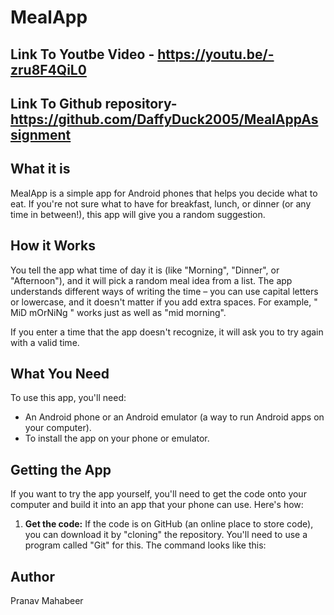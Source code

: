 # MealApp

## Link To Youtbe Video - https://youtu.be/-zru8F4QiL0

## Link To Github repository- https://github.com/DaffyDuck2005/MealAppAssignment

## What it is

MealApp is a simple app for Android phones that helps you decide what to eat.  If you're not sure what to have for breakfast, lunch, or dinner (or any time in between!), this app will give you a random suggestion.

## How it Works

You tell the app what time of day it is (like "Morning", "Dinner", or "Afternoon"), and it will pick a random meal idea from a list.  The app understands different ways of writing the time – you can use capital letters or lowercase, and it doesn't matter if you add extra spaces.  For example, "  MiD mOrNiNg  " works just as well as "mid morning".

If you enter a time that the app doesn't recognize, it will ask you to try again with a valid time.

## What You Need

To use this app, you'll need:

*   An Android phone or an Android emulator (a way to run Android apps on your computer).
*   To install the app on your phone or emulator.

## Getting the App

If you want to try the app yourself, you'll need to get the code onto your computer and build it into an app that your phone can use. Here's how:

1.  **Get the code:** If the code is on GitHub (an online place to store code), you can download it by "cloning" the repository. You'll need to use a program called "Git" for this. The command looks like this:


## Author
Pranav Mahabeer

